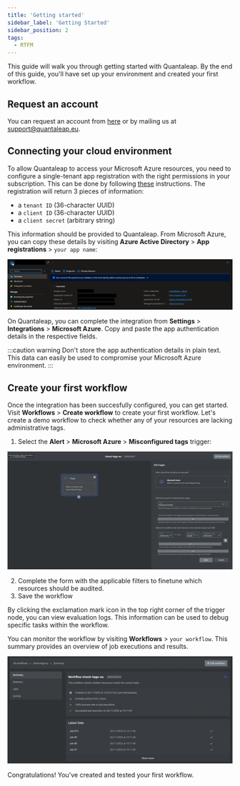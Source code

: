 ```yaml
---
title: 'Getting started'
sidebar_label: 'Getting Started'
sidebar_position: 2
tags:
  - RTFM
---
```


This guide will walk you through getting started with Quantaleap. By the end of this guide, you'll have set up your environment and created your first workflow.

## Request an account

You can request an account from [here](https://sack33mm4m8.typeform.com/to/unzBLsJ5) or by mailing us at [support@quantaleap.eu](mailto:support@quantaleap.eu).

## Connecting your cloud environment

To allow Quantaleap to access your Microsoft Azure resources, you need to configure a single-tenant app registration with the right permissions in your subscription. This can be done by following [these](https://learn.microsoft.com/en-us/azure/active-directory/develop/quickstart-register-app) instructions. The registration will return 3 pieces of information:

- a `tenant ID` (36-character UUID)
- a `client ID` (36-character UUID)
- a `client secret` (arbitrary string)

This information should be provided to Quantaleap. From Microsoft Azure, you can copy these details by visiting **Azure Active Directory** > **App registrations** > `your app name`:

![App Registration](01-app-registration.png)

On Quantaleap, you can complete the integration from **Settings** > **Integrations** > **Microsoft Azure**. Copy and paste the app authentication details in the respective fields.

:::caution warning
Don't store the app authentication details in plain text. This data can easily be used to compromise your Microsoft Azure environment.
:::

## Create your first workflow

Once the integration has been succesfully configured, you can get started. Visit **Workflows** > **Create workflow** to create your first workflow. Let's create a demo workflow to check whether any of your resources are lacking administrative tags.

1. Select the **Alert** > **Microsoft Azure** > **Misconfigured tags** trigger:

![Workflow](02-workflow.png)

2. Complete the form with the applicable filters to finetune which resources should be audited.
3. Save the workflow

By clicking the exclamation mark icon in the top right corner of the trigger node, you can view evaluation logs. This information can be used to debug specific tasks within the workflow.

You can monitor the workflow by visiting **Workflows** > `your workflow`. This summary provides an overview of job executions and results.

![Workflow Execution](03-workflow-execution.png)

Congratulations! You've created and tested your first workflow.
